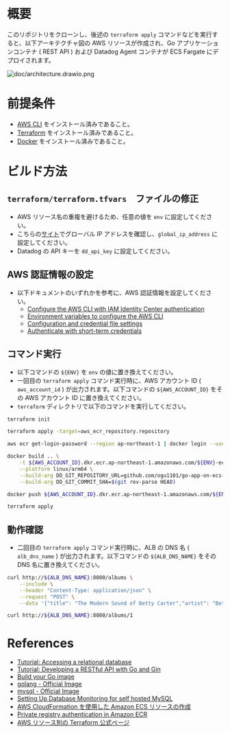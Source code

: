 # 概要

このリポジトリをクローンし、後述の `terraform apply` コマンドなどを実行すると、以下アーキテクチャ図の AWS リソースが作成され、Go アプリケーションコンテナ ( REST API ) および Datadog Agent コンテナが ECS Fargate にデプロイされます。

![doc/architecture.drawio.png](doc/architecture.drawio.png)

# 前提条件

- [AWS CLI](https://docs.aws.amazon.com/cli/latest/userguide/getting-started-install.html) をインストール済みであること。
- [Terraform](https://developer.hashicorp.com/terraform/install) をインストール済みであること。
- [Docker](https://docs.docker.com/engine/install/) をインストール済みであること。

# ビルド方法

## `terraform/terraform.tfvars`　ファイルの修正

- AWS リソース名の重複を避けるため、任意の値を `env` に設定してください。
- こちらの[サイト](https://www.cman.jp/network/support/go_access.cgi)でグローバル IP アドレスを確認し、`global_ip_address` に設定してください。
- Datadog の API キーを `dd_api_key` に設定してください。

## AWS 認証情報の設定

- 以下ドキュメントのいずれかを参考に、AWS 認証情報を設定してください。
  - [Configure the AWS CLI with IAM Identity Center authentication](https://docs.aws.amazon.com/cli/latest/userguide/cli-configure-sso.html#sso-configure-profile-token-auto-sso)
  - [Environment variables to configure the AWS CLI](https://docs.aws.amazon.com/cli/latest/userguide/cli-configure-envvars.html?icmpid=docs_sso_user_portal)
  - [Configuration and credential file settings](https://docs.aws.amazon.com/cli/latest/userguide/cli-configure-files.html)
  - [Authenticate with short-term credentials](https://docs.aws.amazon.com/cli/latest/userguide/cli-authentication-short-term.html)

## コマンド実行

- 以下コマンドの `${ENV}` を `env` の値に置き換えてください。
- 一回目の `terraform apply` コマンド実行時に、AWS アカウント ID ( `aws_account_id` ) が出力されます。以下コマンドの `${AWS_ACCOUNT_ID}` をその AWS アカウント ID に置き換えてください。
- `terraform` ディレクトリで以下のコマンドを実行してください。

```bash
terraform init

terraform apply -target=aws_ecr_repository.repository

aws ecr get-login-password --region ap-northeast-1 | docker login --username AWS --password-stdin ${AWS_ACCOUNT_ID}.dkr.ecr.ap-northeast-1.amazonaws.com

docker build .. \
    -t ${AWS_ACCOUNT_ID}.dkr.ecr.ap-northeast-1.amazonaws.com/${ENV}-ecr-repository \
    --platform linux/arm64 \
    --build-arg DD_GIT_REPOSITORY_URL=github.com/ogu1101/go-app-on-ecs-fargate-with-datadog \
    --build-arg DD_GIT_COMMIT_SHA=$(git rev-parse HEAD)

docker push ${AWS_ACCOUNT_ID}.dkr.ecr.ap-northeast-1.amazonaws.com/${ENV}-ecr-repository:latest

terraform apply
```

## 動作確認

- 二回目の `terraform apply` コマンド実行時に、ALB の DNS 名 ( `alb_dns_name` ) が出力されます。以下コマンドの `${ALB_DNS_NAME}` をその DNS 名に置き換えてください。

```bash
curl http://${ALB_DNS_NAME}:8080/albums \
    --include \
    --header "Content-Type: application/json" \
    --request "POST" \
    --data '{"title": "The Modern Sound of Betty Carter","artist": "Betty Carter","price": 49.99}'

curl http://${ALB_DNS_NAME}:8080/albums/1
```

# References

- [Tutorial: Accessing a relational database](https://go.dev/doc/tutorial/database-access)
- [Tutorial: Developing a RESTful API with Go and Gin](https://go.dev/doc/tutorial/web-service-gin)
- [Build your Go image](https://docs.docker.com/guides/language/golang/build-images/)
- [golang - Official Image](https://hub.docker.com/_/golang)
- [mysql - Official Image](https://hub.docker.com/_/mysql)
- [Setting Up Database Monitoring for self hosted MySQL](https://docs.datadoghq.com/database_monitoring/setup_mysql/selfhosted/?tab=mysql56)
- [AWS CloudFormation を使用した Amazon ECS リソースの作成](https://docs.aws.amazon.com/ja_jp/AmazonECS/latest/developerguide/creating-resources-with-cloudformation.html)
- [Private registry authentication in Amazon ECR](https://docs.aws.amazon.com/AmazonECR/latest/userguide/registry_auth.html)
- [AWS リソース別の Terraform 公式ページ](https://registry.terraform.io/providers/hashicorp/aws/latest/docs)
